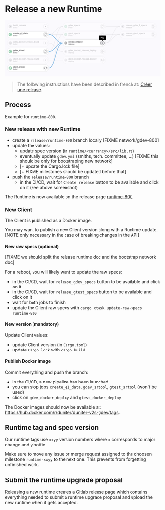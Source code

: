 # Release a new Runtime

![](img/release-pipeline.png)

> The following instructions have been described in french at: [Créer une release](https://forum.duniter.org/t/industrialiser-le-demarrage-dune-nouvelle-gx/11535/41).

## Process

Example for `runtime-800`.

### New release with new Runtime

- create a `release/runtime-800` branch locally [FIXME network/gdev-800]
- update the values:
  - update spec version (in `runtime/<currency>/src/lib.rs`)
  - eventually update `gdev.yml` (smiths, tech. committee, ...) [FIXME this should be only for bootstraping new network]
  - [+ update the Cargo.lock file]
  - [+ FIXME milestones should be updated before that]
- push the `release/runtime-800` branch
  - in the CI/CD, wait for `Create release` button to be available and click on it (see above screenshot)

The Runtime is now available on the release page [runtime-800](https://git.duniter.org/nodes/rust/duniter-v2s/-/releases/runtime-800).

### New Client

The Client is published as a Docker image.

You may want to publish a new Client version along with a Runtime update.
[NOTE only necessary in the case of breaking changes in the API]

#### New raw specs (optional)

[FIXME we should split the release runtime doc and the bootstrap network doc]

For a reboot, you will likely want to update the raw specs:

- in the CI/CD, wait for `release_gdev_specs` button to be available and click on it
- in the CI/CD, wait for `release_gtest_specs` button to be available and click on it
- wait for both jobs to finish
- update the Client raw specs with `cargo xtask update-raw-specs runtime-800`

#### New version (mandatory)

Update Client values:

- update Client version (in `Cargo.toml`)
- update `Cargo.lock` with `cargo build`

#### Publish Docker image

Commit everything and push the branch:

- in the CI/CD, a new pipeline has been launched
- you can stop jobs `create_g1_data`, `gdev_srtool`, `gtest_srtool` (won't be used)
- click on `gdev_docker_deploy` and `gtest_docker_deploy`

The Docker images should now be available at: https://hub.docker.com/r/duniter/duniter-v2s-gdev/tags.

## Runtime tag and spec version

Our runtime tags use `xxyy` version numbers where `x` corresponds to major change and `y` hotfix.

Make sure to move any issue or merge request assigned to the choosen milestone `runtime-xxyy` to the next one. This prevents from forgetting unfinished work.

## Submit the runtime upgrade proposal

Releasing a new runtime creates a Gitlab release page which contains everything needed to submit a runtime upgrade proposal and upload the new runtime when it gets accepted.
